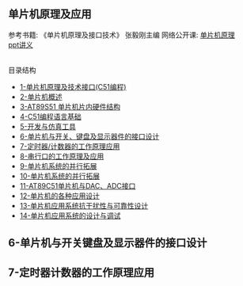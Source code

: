 
## 单片机原理及应用  
参考书籍: 《单片机原理及接口技术》 张毅刚主编
网络公开课: [单片机原理](https://www.icourses.cn/web/sword/portal/shareDetails?cId=5981#/course/chapter)  
[ppt讲义](./doc/单片机课程(哈工大)ppt讲义)  
<br>


目录结构
- [1-单片机原理及技术接口(C51编程)](#1-单片机原理及技术接口c51编程)
- [2-单片机概述](#2-单片机概述)
- [3-AT89S51 单片机片内硬件结构](#3-at89s51-单片机片内硬件结构)
- [4-C51编程语言基础](#4-c51编程语言基础)
- [5-开发与仿真工具](#5-开发与仿真工具)
- [6-单片机与开关、键盘及显示器件的接口设计](#6-单片机与开关键盘及显示器件的接口设计)
- [7-定时器/计数器的工作原理应用](#7-定时器计数器的工作原理应用)
- [8-串行口的工作原理及应用](#8-串行口的工作原理及应用)
- [9-单片机系统的并行拓展](#9-单片机系统的并行拓展)
- [10-单片机系统的并行拓展](#10-单片机系统的并行拓展)
- [11-AT89C51单片机与DAC、ADC接口](#11-at89c51单片机与dacadc接口)
- [12-单片机的各种应用设计](#12-单片机的各种应用设计)
- [13-单片机应用系统抗干扰性与可靠性设计](#13-单片机应用系统抗干扰性与可靠性设计)
- [14-单片机应用系统的设计与调试](#14-单片机应用系统的设计与调试)


## 6-单片机与开关键盘及显示器件的接口设计


## 7-定时器计数器的工作原理应用
